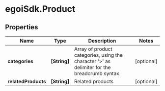 # egoiSdk.Product

## Properties
Name | Type | Description | Notes
------------ | ------------- | ------------- | -------------
**categories** | **[String]** | Array of product categories, using the character &#39;&gt;&#39; as delimiter for the breadcrumb                                 syntax | [optional] 
**relatedProducts** | **[String]** | Related products | [optional] 


